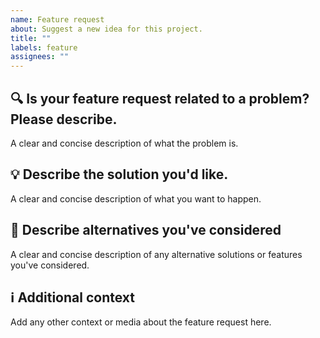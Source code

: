 ```yaml
---
name: Feature request
about: Suggest a new idea for this project.
title: ""
labels: feature
assignees: ""
---
```


## 🔍 Is your feature request related to a problem? Please describe.

A clear and concise description of what the problem is.

## 💡 Describe the solution you'd like.

A clear and concise description of what you want to happen.

## 🔁 Describe alternatives you've considered

A clear and concise description of any alternative solutions or features you've considered.

## ℹ Additional context

Add any other context or media about the feature request here.
